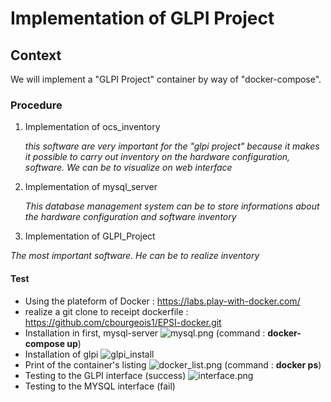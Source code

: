# Implementation of GLPI Project
## Context
We will implement a "GLPI Project" container by way of "docker-compose".

### Procedure
1. Implementation of ocs_inventory

   *this software are very important for the "glpi project" because it makes it possible to carry out inventory on the hardware configuration, software. We can be to visualize on web interface* 
   
3. Implementation of mysql_server
  
    *This database management system can be to store informations about the hardware configuration and software inventory*
    
5. Implementation of GLPI_Project

  *The most important software. He can be to realize inventory*
  
  #### Test
  - Using the plateform of Docker : https://labs.play-with-docker.com/
  - realize a git clone to receipt dockerfile : https://github.com/cbourgeois1/EPSI-docker.git
  - Installation in first, mysql-server ![mysql.png](https://github.com/cbourgeois1/EPSI-docker/blob/main/mysql.png) (command : **docker-compose up**)
  - Installation of glpi ![glpi_install](https://github.com/cbourgeois1/EPSI-docker/blob/main/glpi_install.png)
  - Print of the container's listing ![docker_list.png](https://github.com/cbourgeois1/EPSI-docker/blob/main/docker_list.png) (command : **docker ps**)
  - Testing to the GLPI interface (success) ![interface.png](https://github.com/cbourgeois1/EPSI-docker/blob/main/interface.png)
  - Testing to the MYSQL interface (fail)
